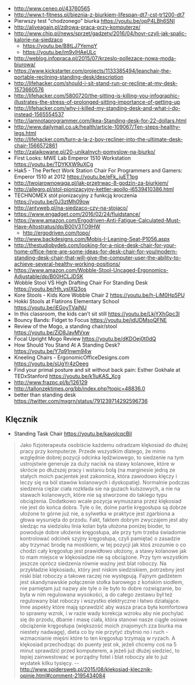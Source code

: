 - http://www.ceneo.pl/43760565
- http://www.t-fitness.pl/bieznia-z-biurkiem-lifespan-dt7-cst-tr1200-dt7
- Pierwszy test "chodzonego" biurka https://youtu.be/opP4LBh6SNI
- http://aliveagain.pl/zdrowa-praca-przy-komputerze/
- http://www.chip.pl/news/sprzet/gadzety/2016/04/hovr-czyli-jak-spalic-kalorie-na-siedzaco
  - https://youtu.be/B8tLJ7YemqY
  - https://youtu.be/im9vlHAeULc
- http://weblog.infopraca.pl/2015/07/krzeslo-pollezace-nowa-moda-biurowa/
- https://www.kickstarter.com/projects/1133385494/leanchair-the-portable-reclining-standing-desk/description
- http://lifehacker.com/should-i-sit-stand-run-or-recline-at-my-desk-1573660576
- http://lifehacker.com/5800720/the-sitting-is-killing-you-infographic-illustrates-the-stress-of-prolonged-sitting-importance-of-getting-up
- http://lifehacker.com/why-i-killed-my-standing-desk-and-what-i-do-instead-1565554537
- http://iamnotaprogrammer.com/Ikea-Standing-desk-for-22-dollars.html
- http://www.dailymail.co.uk/health/article-109067/Ten-steps-healthy-legs.html
- http://lifehacker.com/turn-a-la-z-boy-recliner-into-the-ultimate-desk-chair-1566572861
- http://zalajkowane.pl/20-unikalnych-pomyslow-na-biurko/
- First Looks: MWE Lab Emperor 1510 Workstation https://youtu.be/TDYKXW9uXCg
- Hak5 - The Perfect Work Station Chair For Programmers and Gamers: Emperor 1510 at 2012 https://youtu.be/eFk_juET1pg
- http://twojarownowaga.pl/jak-przetrwac-8-godzin-za-biurkiem/
- http://allegro.pl/stol-pionizacyjny-kettler-apollo-i6539410386.html
- TECHNOMEX stół pionizacyjny z funkcją kroczenia https://youtu.be/0J3ztMh09ow
- http://antyweb.pl/na-siedzaco-czy-na-stojaco/
- https://www.engadget.com/2016/02/24/fluidstance/
- https://www.amazon.com/Ergodriven-Anti-Fatigue-Calculated-Must-Have-Altostratus/dp/B00V3TO9HW
  - http://ergodriven.com/topo/
- http://www.backdesigns.com/Mobis-I-Leaning-Seat-P1056.aspx
- http://thestudiobydeb.com/looking-for-a-nice-desk-chair-for-your-home-office-here-are-some-ideas-for-desk-chair-for-you/modern-standing-desk-chair-that-will-give-the-computer-user-the-ability-to-achieve-several-healthy-working-positions/
- https://www.amazon.com/Wobble-Stool-Uncaged-Ergonomics-Adjustable/dp/B00HCLJDSK
- Wobble Stool VS High Drafting Chair For Standing Desk https://youtu.be/Hh_ysIXQ3os
- Kore Stools - Kids Kore Wobble Chair 2 https://youtu.be/h-LiM0Hp5PU
- Hokki Stools at Flatirons Elementary School https://youtu.be/iEGoyTVajNU
- In this classroom, the kids can’t sit still https://youtu.be/LkjYXhGpc3I
- Bouncy Bands: Fidget to Focus https://youtu.be/idUDMsoQFNE
- Review of the Mogo, a standing chair/stool https://youtu.be/ZiD8JayMVxw
- Focal Upright Mogo Review https://youtu.be/dKDOej0t0dQ
- How Should You Stand At A Standing Desk? https://youtu.be/Y7q91nwm94w
- Kneeling Chairs - ErgonomicOfficeDesigns.com https://youtu.be/sUgYr4zOeeg
- Find your primal posture and sit without back pain: Esther Gokhale at TEDxStanford https://youtu.be/k1luKAS_Xcg
- http://www.frazpc.pl/b/126129
- http://tallonzektimes.org/bb/index.php?topic=48836.0
- better than standing desk https://twitter.com/mxgrn/status/791239714292596736

## Klęcznik

- Standing Task Chair https://youtu.be/kavolcqcBiI

> Jako
fizjoterapeuta osobiście każdemu odradzam klękosiad do dłużej pracy przy
komputerze. Przede wszystkim dlatego, że
mimo względnie dobrej pozycji
odcinka lędźwiowego, to siedzenie na tym ustrojstwie generuje za duży nacisk na
stawy kolanowe, które w skrócie po dłuższej pracy i wstaniu bolą (na marginesie
jedną ze stałych moich pacjentek jest zakonnica, która zawodowo klęczy i leczy
się na ból stawów kolanowych i dyskopatię). Normalnie podczas siedzenia ciężar
ciała rozkłada sie na guzach kulszowych, a nie na stawach kolanowych, które nie
są stworzone do takiego typu obciążenia. Dodatkowo wcale pozycja wymuszana
przez klękosiad nie jest do końca dobra. Tyle o ile, dolne partie kręgosłupa są
dobrze ułożone to górne już nie, a sylwetka
w praktyce jest zgarbiona a głowa
wysunięta do przodu. Fakt, faktem dobrym zwyczajem jest aby siedząc na
siedzisku linia kolan była ułożona poniżej bioder, to powoduje dobre ułożenie
kręgosłupa, ale przy tym trzeba świadomie kontrolować odcinek szyjny
kręgosłupa, czyli pamiętać o zasadzie aby trzymać brodę na mostkiem, w tej
pozycji jak ktoś zrozumie o co chodzi cały kręgosłup jest prawidłowo ułożony, a
stawy kolanowe jak to mam miejsce w klękosiadzie nie są obciążone. Przy tym
wszystkim jeszcze oprócz siedzenia równie ważny jest blat roboczy. Na przykładzie
klękosiadu, który jest niskim
siedziskiem, potrzebny jest niski blat roboczy a takowe raczej nie występują.
Fajnym gadżetem jest skandynawskie połączenie stołka barowego z końskim
siodłem, nie pamiętam już nazwy ale tyle o ile było to dobre rozwiązanie, bo
była w nim regulowana wysokości, a do całego zestawu był też regulowany blat
roboczy i wszystko elektryczne i łatwo działające. Inne aspekty które mają
sprawdzić aby wasza praca była komfortowa to sprawny wzrok, i w razie wady
korekcja wzroku aby nie pochylać się do przodu, dbanie i masę ciała, która
stanowi nasze ciągłe osiowe obciążenie kręgosłupa (większość moich znajomych
zza biurka ma niestety nadwagę), dieta co by nie przytyć zbytnio no i ruch -
wzmacnianie mięśni które to ten kręgosłup trzymają w ryzach. A klękosiad przechodząc
do puenty jest ok, jeżeli chcemy coś na
5 minut sprawdzić przed komputerem, a jeżeli już dłużej siedzieć, to
lepiej zainwestować w porządny fotel i blat roboczy ale to już wydatek kilku
tysięcy.
> -- http://www.spidersweb.pl/2015/08/klekosiad-klecznik-opinie.html#comment-2195434084
